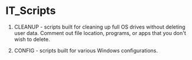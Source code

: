# IT_Scripts

1. CLEANUP - scripts built for cleaning up full OS drives without deleting user data. Comment out file location, programs, or apps that you don't wish to delete. 

2. CONFIG - scripts built for various Windows configurations.
